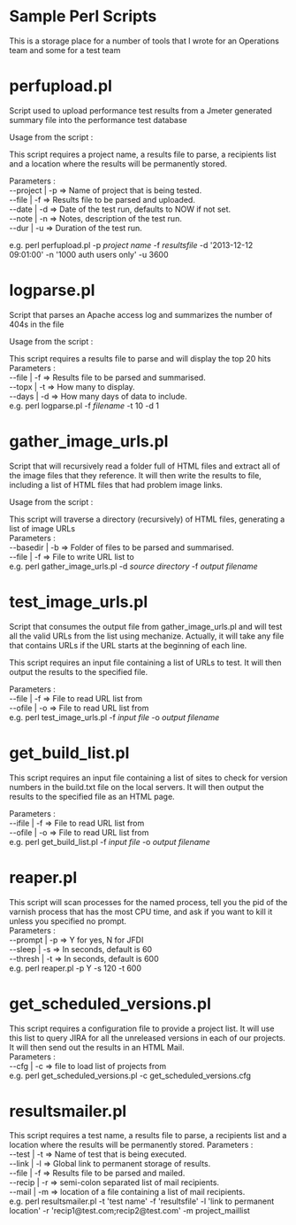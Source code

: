 Sample Perl Scripts
===================

This is a storage place for a number of tools that I wrote for an Operations team and some for a test team


perfupload.pl
=============

Script used to upload performance test results from a Jmeter generated summary file into the
performance test database

Usage from the script :

This script requires a project name, a results file to parse, a recipients
list and a location where the results will be permanently stored.

Parameters :  
        --project | -p => Name of project that is being tested.  
        --file | -f => Results file to be parsed and uploaded.  
        --date | -d => Date of the test run, defaults to NOW if not set.  
        --note | -n => Notes, description of the test run.  
        --dur |  -u => Duration of the test run.  

e.g. perl perfupload.pl -p *project name* -f *resultsfile* -d '2013-12-12 09:01:00' -n '1000 auth users only' -u 3600


logparse.pl
===========

Script that parses an Apache access log and summarizes the number of 404s in the file

Usage from the script :

This script requires a results file to parse and will display the top 20 hits  
Parameters :  
        --file | -f => Results file to be parsed and summarised.  
        --topx | -t => How many to display.  
        --days | -d => How many days of data to include.  
e.g. perl logparse.pl -f *filename* -t 10 -d 1  


gather_image_urls.pl
====================

Script that will recursively read a folder full of HTML files and extract all of the image 
files that they reference.  It will then write the results to file, including a list of HTML files
that had problem image links.

Usage from the script :

This script will traverse a directory (recursively) of HTML files, generating a list of image URLs  
Parameters :  
        --basedir | -b => Folder of files to be parsed and summarised.  
        --file    | -f => File to write URL list to  
e.g. perl gather_image_urls.pl -d *source directory* -f *output filename*  


test_image_urls.pl
==================

Script that consumes the output file from gather_image_urls.pl and will test all the valid 
URLs from the list using mechanize.  Actually, it will take any file that contains URLs if 
the URL starts at the beginning of each line.

This script requires an input file containing a list of URLs to test.
It will then output the results to the specified file.  

Parameters :  
        --file    | -f => File to read URL list from  
        --ofile   | -o => File to read URL list from  
e.g. perl test_image_urls.pl -f *input file* -o *output filename*  


get_build_list.pl
=================

This script requires an input file containing a list of sites to check
for version numbers in the build.txt file on the local servers.
It will then output the results to the specified file as an HTML page.

Parameters :  
        --ifile   | -f => File to read URL list from  
        --ofile   | -o => File to read URL list from  
e.g. perl get_build_list.pl -f *input file* -o *output filename*


reaper.pl
=========

This script will scan processes for the named process, tell you the pid of the varnish process that
has the most CPU time, and ask if you want to kill it unless you specified no prompt.  
Parameters :  
        --prompt | -p => Y for yes, N for JFDI  
        --sleep  | -s => In seconds, default is 60  
        --thresh | -t => In seconds, default is 600  
e.g. perl reaper.pl -p Y -s 120 -t 600  


get_scheduled_versions.pl
=========================

This script requires a configuration file to provide a project list.
It will use this list to query JIRA for all the unreleased versions
in each of our projects.  It will then send out the results in an HTML Mail.  
Parameters :  
        --cfg     | -c => file to load list of projects from  
e.g. perl get_scheduled_versions.pl -c get_scheduled_versions.cfg  


resultsmailer.pl
=========================

This script requires a test name, a results file to parse, a recipients
list and a location where the results will be permanently stored.
Parameters :  
        --test | -t => Name of test that is being executed.  
        --link | -l => Global link to permanent storage of results.  
        --file | -f => Results file to be parsed and mailed.  
        --recip | -r => semi-colon separated list of mail recipients.  
        --mail | -m => location of a file containing a list of mail recipients.  
 e.g. perl resultsmailer.pl -t 'test name' -f 'resultsfile' -l 'link to permanent location' -r 'recip1\@test.com;recip2\@test.com' -m project_maillist  
